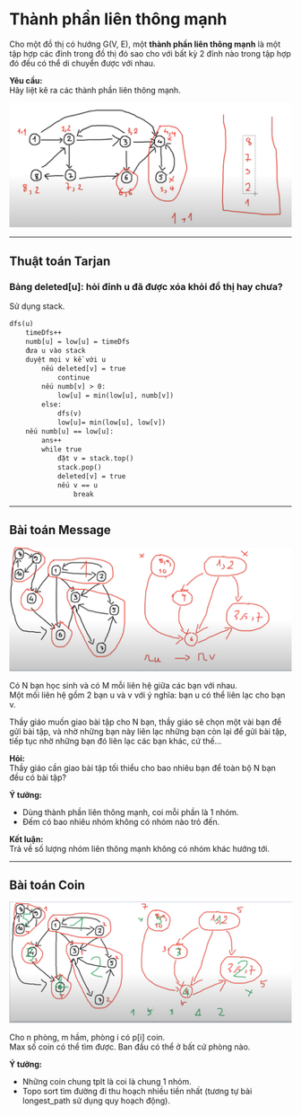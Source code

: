 # Thành phần liên thông mạnh

Cho một đồ thị có hướng G(V, E), một **thành phần liên thông mạnh** là một tập hợp các đỉnh trong đồ thị đó sao cho với bất kỳ 2 đỉnh nào trong tập hợp đó đều có thể di chuyển được với nhau.

**Yêu cầu:**  
Hãy liệt kê ra các thành phần liên thông mạnh.

![alt text](../img/buoi4_lt1.png)

---

## Thuật toán Tarjan

### Bảng deleted[u]: hỏi đỉnh u đã được xóa khỏi đồ thị hay chưa?

Sử dụng stack.

```plaintext
dfs(u)
    timeDfs++
    numb[u] = low[u] = timeDfs
    đưa u vào stack
    duyệt mọi v kề với u
        nếu deleted[v] = true
            continue
        nếu numb[v] > 0:
            low[u] = min(low[u], numb[v])
        else:
            dfs(v)
            low[u]= min(low[u], low[v])
    nếu numb[u] == low[u]:
        ans++
        while true
            đặt v = stack.top()
            stack.pop()
            deleted[v] = true
            nếu v == u
                break
```

---

## Bài toán Message

![alt text](../img/buoi4_bai1.png)

Có N bạn học sinh và có M mỗi liên hệ giữa các bạn với nhau.  
Một mối liên hệ gồm 2 bạn u và v với ý nghĩa: bạn u có thể liên lạc cho bạn v.

Thầy giáo muốn giao bài tập cho N bạn, thầy giáo sẽ chọn một vài bạn để gửi bài tập, và nhờ những bạn này liên lạc những bạn còn lại để gửi bài tập, tiếp tục nhờ những bạn đó liên lạc các bạn khác, cứ thế...

**Hỏi:**  
Thầy giáo cần giao bài tập tối thiểu cho bao nhiêu bạn để toàn bộ N bạn đều có bài tập?

**Ý tưởng:**

- Dùng thành phần liên thông mạnh, coi mỗi phần là 1 nhóm.
- Đếm có bao nhiêu nhóm không có nhóm nào trỏ đến.

**Kết luận:**  
Trả về số lượng nhóm liên thông mạnh không có nhóm khác hướng tới.

---

## Bài toán Coin

![alt text](../img/buoi4_bai2.png)

Cho n phòng, m hầm, phòng i có p[i] coin.  
Max số coin có thể tìm được. Ban đầu có thể ở bất cứ phòng nào.

**Ý tưởng:**

- Những coin chung tplt là coi là chung 1 nhóm.
- Topo sort tìm đường đi thu hoạch nhiều tiền nhất (tương tự bài longest_path sử dụng quy hoạch động).
